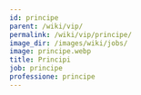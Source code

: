 ```yaml
---
id: principe
parent: /wiki/vip/
permalink: /wiki/vip/principe/
image_dir: /images/wiki/jobs/
image: principe.webp
title: Principi
job: principe
professione: principe
---
```

